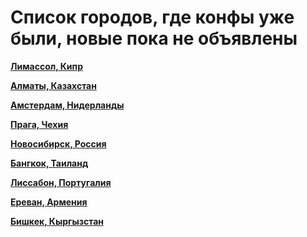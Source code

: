 # Список городов, где конфы уже были, новые пока не объявлены

**[Лимассол, Кипр](https://t.me/peredelanoconfcyprus)**

**[Алматы, Казахстан](https://t.me/peredelanoconf_kz)**

**[Амстердам, Нидерланды](https://t.me/peredelanoconf_amsterdam)**

**[Прага, Чехия](https://t.me/peredelanoconf_czechia)**

**[Новосибирск, Россия](https://t.me/NskDevMeetup)**

**[Бангкок, Таиланд](https://t.me/peredelanoconf_bangkok)**

**[Лиссабон, Португалия](https://t.me/peredelanoconflisbon)**

**[Ереван, Армения](https://t.me/peredelanoconfyerevan)**

**[Бишкек, Кыргызстан](https://t.me/peredelanoconf_bishkek)**
